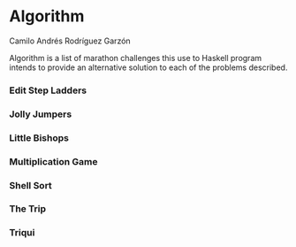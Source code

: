 # Algorithm

Camilo Andrés Rodríguez Garzón

Algorithm is a list of marathon challenges this use to Haskell program intends to provide an alternative solution to each of the problems described.

### Edit Step Ladders

### Jolly Jumpers

### Little Bishops

### Multiplication Game

### Shell Sort

### The Trip

### Triqui